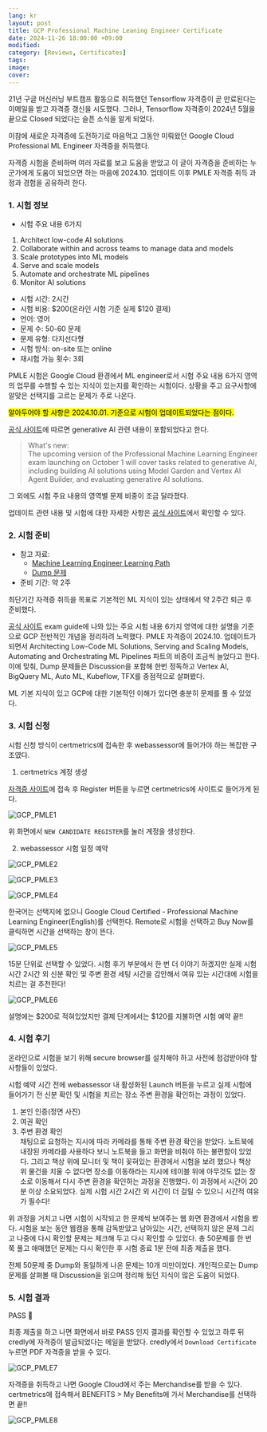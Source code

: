 ```yaml
---
lang: kr
layout: post
title: GCP Professional Machine Leaning Engineer Certificate
date: 2024-11-26 18:00:00 +09:00
modified: 
category: [Reviews, Certificates]
tags: 
image: 
cover: 
---
```


21년 구글 머신러닝 부트캠프 활동으로 취득했던 Tensorflow 자격증이 곧 만료된다는 이메일을 받고 자격증 갱신을 시도했다. 그러나, Tensorflow 자격증이 2024년 5월을 끝으로 Closed 되었다는 슬픈 소식을 알게 되었다. 

이참에 새로운 자격증에 도전하기로 마음먹고 그동안 미뤄왔던 Google Cloud Professional ML Engineer 자격증을 취득했다.

자격증 시험을 준비하며 여러 자료를 보고 도움을 받았고 이 글이 자격증을 준비하는 누군가에게 도움이 되었으면 하는 마음에 2024.10. 업데이트 이후 PMLE 자격증 취득 과정과 경험을 공유하려 한다.

### 1. 시험 정보

- 시험 주요 내용 6가지
1. Architect low-code AI solutions
2. Collaborate within and across teams to manage data and models
3. Scale prototypes into ML models
4. Serve and scale models
5. Automate and orchestrate ML pipelines
6. Monitor AI solutions
- 시험 시간: 2시간
- 시험 비용: $200(온라인 시험 기준 실제 $120 결제)
- 언어: 영어
- 문제 수: 50-60 문제
- 문제 유형: 다지선다형
- 시험 방식: on-site 또는 online
- 재시험 가능 횟수: 3회

PMLE 시험은 Google Cloud 환경에서 ML engineer로서 시험 주요 내용 6가지 영역의 업무를 수행할 수 있는 지식이 있는지를 확인하는 시험이다. 상황을 주고 요구사항에 알맞은 선택지를 고르는 문제가 주로 나온다. 

<mark>알아두어야 할 사항은 2024.10.01. 기준으로 시험이 업데이트되었다는 점이다.</mark>

[공식 사이트](https://cloud.google.com/learn/certification/guides/machine-learning-engineer)에 따르면 generative AI 관련 내용이 포함되었다고 한다. 
>What's new:\
The upcoming version of the Professional Machine Learning Engineer exam launching on October 1 will cover tasks related to generative AI, including building AI solutions using Model Garden and Vertex AI Agent Builder, and evaluating generative AI solutions.

그 외에도 시험 주요 내용의 영역별 문제 비중이 조금 달라졌다. 

업데이트 관련 내용 및 시험에 대한 자세한 사항은 [공식 사이트](https://cloud.google.com/learn/certification/guides/machine-learning-engineer)에서 확인할 수 있다. 

### 2. 시험 준비

- 참고 자료: 
  - [Machine Learning Engineer Learning Path](https://www.cloudskillsboost.google/paths/17)
  - [Dump 문제](https://www.examtopics.com/exams/google/professional-machine-learning-engineer/)
- 준비 기간: 약 2주

최단기간 자격증 취득을 목표로 기본적인 ML 지식이 있는 상태에서 약 2주간 퇴근 후 준비했다.

[공식 사이트](https://cloud.google.com/learn/certification/guides/machine-learning-engineer) exam guide에 나와 있는 주요 시험 내용 6가지 영역에 대한 설명을 기준으로 GCP 전반적인 개념을 정리하려 노력했다.
PMLE 자격증이 2024.10. 업데이트가 되면서 Architecting Low-Code ML Solutions, Serving and Scaling Models, Automating and Orchestrating ML Pipelines 파트의 비중이 조금씩 늘었다고 한다. 
이에 맞춰, Dump 문제들은 Discussion을 포함해 한번 정독하고 Vertex AI, BigQuery ML, Auto ML, Kubeflow, TFX를 중점적으로 살펴봤다.

ML 기본 지식이 있고 GCP에 대한 기본적인 이해가 있다면 충분히 문제를 풀 수 있었다.

### 3. 시험 신청

시험 신청 방식이 certmetrics에 접속한 후 webassessor에 들어가야 하는 복잡한 구조였다. 

1. certmetrics 계정 생성

[자격증 사이트](https://cloud.google.com/learn/certification/machine-learning-engineer/)에 접속 후 Register 버튼을 누르면 certmetrics에 사이트로 들어가게 된다. 

![GCP_PMLE1](https://raw.githubusercontent.com/krispediadot/krispediadot.github.io/master/_posts/reviews/certificates/2024-11-26-GCP-professional-ml-engineer/GCP_PMLE1.png)

위 화면에서 `NEW CANDIDATE REGISTER`를 눌러 계정을 생성한다. 

2. webassessor 시험 일정 예약

![GCP_PMLE2](https://raw.githubusercontent.com/krispediadot/krispediadot.github.io/master/_posts/reviews/certificates/2024-11-26-GCP-professional-ml-engineer/GCP_PMLE2.png)

![GCP_PMLE3](https://raw.githubusercontent.com/krispediadot/krispediadot.github.io/master/_posts/reviews/certificates/2024-11-26-GCP-professional-ml-engineer/GCP_PMLE3.png)

![GCP_PMLE4](https://raw.githubusercontent.com/krispediadot/krispediadot.github.io/master/_posts/reviews/certificates/2024-11-26-GCP-professional-ml-engineer/GCP_PMLE4.png)

한국어는 선택지에 없으니 Google Cloud Certified - Professional Machine Learning Engineer(English)를 선택한다.
Remote로 시험을 선택하고 Buy Now를 클릭하면 시간을 선택하는 창이 뜬다. 

![GCP_PMLE5](https://raw.githubusercontent.com/krispediadot/krispediadot.github.io/master/_posts/reviews/certificates/2024-11-26-GCP-professional-ml-engineer/GCP_PMLE5.png)

15분 단위로 선택할 수 있었다. 
시험 후기 부분에서 한 번 더 이야기 하겠지만 실제 시험 시간 2시간 외 신분 확인 및 주변 환경 세팅 시간을 감안해서 여유 있는 시간대에 시험을 치르는 걸 추천한다!

![GCP_PMLE6](https://raw.githubusercontent.com/krispediadot/krispediadot.github.io/master/_posts/reviews/certificates/2024-11-26-GCP-professional-ml-engineer/GCP_PMLE6.png)

설명에는 $200로 적혀있었지만 결제 단계에서는 $120를 지불하면 시험 예약 끝!!

### 4. 시험 후기

온라인으로 시험을 보기 위해 secure browser를 설치해야 하고 사전에 점검받아야 할 사항들이 있었다.

시험 예약 시간 전에 webassessor 내 활성화된 Launch 버튼을 누르고 실제 시험에 들어가기 전 신분 확인 및 시험을 치르는 장소 주변 환경을 확인하는 과정이 있었다.

1. 본인 인증(정면 사진) 
2. 여권 확인 
3. 주변 환경 확인 \
채팅으로 요청하는 지시에 따라 카메라를 통해 주변 환경 확인을 받았다. 노트북에 내장된 카메라를 사용하다 보니 노트북을 들고 화면을 비춰야 하는 불편함이 있었다.
그리고 책상 위에 모니터 및 책이 꽂혀있는 환경에서 시험을 보려 했으나 책상 위 물건을 치울 수 없다면 장소를 이동하라는 지시에 테이블 위에 아무것도 없는 장소로 이동해서 다시 주변 환경을 확인하는 과정을 진행했다. 이 과정에서 시간이 20분 이상 소요되었다. 실제 시험 시간 2시간 외 시간이 더 걸릴 수 있으니 시간적 여유가 필수다!

위 과정을 거치고 나면 시험이 시작되고 한 문제씩 보여주는 웹 화면 환경에서 시험을 봤다. 시험을 보는 동안 웹캠을 통해 감독받았고 남아있는 시간, 선택하지 않은 문제 그리고 나중에 다시 확인할 문제는 체크해 두고 다시 확인할 수 있었다. 총 50문제를 한 번 쭉 풀고 애매했던 문제는 다시 확인한 후 시험 종료 1분 전에 최종 제출을 했다.

전체 50문제 중 Dump와 동일하게 나온 문제는 10개 미만이었다. 개인적으로는 Dump 문제를 살펴볼 때 Discussion을 읽으며 정리해 뒀던 지식이 많은 도움이 되었다.

### 5. 시험 결과

PASS 🎉

최종 제출을 하고 나면 화면에서 바로 PASS 인지 결과를 확인할 수 있었고 하루 뒤 credly에 자격증이 발급되었다는 메일을 받았다. credly에서 `Download Certificate` 누르면 PDF 자격증을 받을 수 있다. 

![GCP_PMLE7](https://raw.githubusercontent.com/krispediadot/krispediadot.github.io/master/_posts/reviews/certificates/2024-11-26-GCP-professional-ml-engineer/GCP_PMLE7.png)

자격증을 취득하고 나면 Google Cloud에서 주는 Merchandise를 받을 수 있다. 
certmetrics에 접속해서 BENEFITS > My Benefits에 가서 Merchandise를 선택하면 끝!!

![GCP_PMLE8](https://raw.githubusercontent.com/krispediadot/krispediadot.github.io/master/_posts/reviews/certificates/2024-11-26-GCP-professional-ml-engineer/GCP_PMLE8.png)